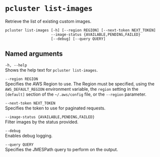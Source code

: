 # `pcluster list-images`<a name="pcluster.list-images-v3"></a>

Retrieve the list of existing custom images\.

```
pcluster list-images [-h] [--region REGION] [--next-token NEXT_TOKEN]
                     --image-status {AVAILABLE,PENDING,FAILED}
                     [--debug] [--query QUERY]
```

## Named arguments<a name="pcluster-v3.list-images.namedargs"></a>

`-h, --help`  
Shows the help text for `pcluster list-images`\.

`--region REGION`  
Specifies the AWS Region to use\. The Region must be specified, using the `AWS_DEFAULT_REGION` environment variable, the `region` setting in the `[default]` section of the `~/.aws/config` file, or the `--region` parameter\.

`--next-token NEXT_TOKEN`  
Specifies the token to use for paginated requests\.

`--image-status {AVAILABLE,PENDING,FAILED}`  
Filter images by the status provided\.

`--debug`  
Enables debug logging\.

`--query QUERY`  
Specifies the JMESPath query to perform on the output\.